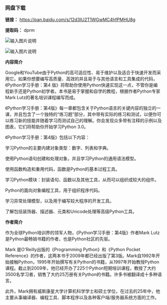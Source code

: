 ### 网盘下载

**链接：** https://pan.baidu.com/s/12d3IU2T1WGwMC4hfPMHU8g 

**提取码：** dprm

![输入图片说明](https://images.gitee.com/uploads/images/2020/0826/101652_285438a2_7785827.jpeg "图怪兽_6019894cc394ad904689234b6cf6b4c7_99096.jpg")

![输入图片说明](https://images.gitee.com/uploads/images/2020/0709/193818_2e96538c_7785827.png "屏幕截图.png")

 **内容简介** 

Google和YouTube由于Python的高可适应性、易于维护以及适合于快速开发而采用它。如果你想要编写高质量、高效的并且易于与其他语言和工具集成的代码，《Python学习手册：第4 版》将帮助你使用Python快速实现这一点，不管你是编程新手还是Python初学者。本书是易于掌握和自学的教程，根据作者Python专家Mark Lutz的著名培训课程编写而成。

《Python学习手册：第4版》每一章都包含关于Python语言的关键内容的独立的一课，并且包含了一个独特的“练习题”部分，其中带有实际的练习和测试，以便你可以练习新的技能并随着学习而测试自己的理解。你会发现众多带有注释的示例以及图表，它们将帮助你开始学习Python 3.0。

《Python学习手册：第4版》包括以下内容：

学习Python的主要内建对象类型：数字、列表和字典。

使用Python语句创建和处理对象，并且学习Python的通用语法模型。

使用函数构造和重用代码，函数是Python的基本过程工具。

学习Python模块：封装语句、函数以及其他工具，从而可以组织成较大的组件。

Python的面向对象编程工具，用于组织程序代码。

学习异常处理模型，以及用于编写较大程序的开发工具。

了解包括装饰器、描述器、元类和Unicode处理等高级Python工具。

 **作者简介** 

作为全球Python培训界的领军人物，《Python学习手册：第4版》作者Mark Lutz是Python最畅销书籍的作者，也是Python社区的先驱。

Mark 是O'Reilly出版的《Programming Python》和《Python Pocket Reference》的作者，这两本书于2009年都已经出版了第3版。Mark自1992年开始接触Python，1995年开始撰写有关Python的书籍，从1997年开始教授Python课程。截止到2009年，他已经开办了225个Python短期培训课程，教授了大约3500名学习者，销售了大约25万册有关Python的书籍。许多书被翻译成十多种语言。

此外，Mark拥有威斯康星大学计算机科学学士和硕士学位，在过去的25年中，他主要从事编译器、编程工具、脚本程序以及各种客户端/服务器系统方面的工作。